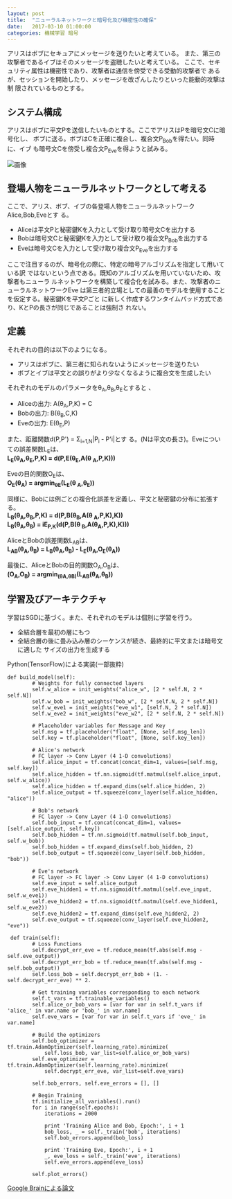 ```yaml
---
layout: post
title:  "ニューラルネットワークと暗号化及び機密性の確保"
date:   2017-03-10 01:00:00
categories: 機械学習 暗号
---
```

アリスはボブにセキュアにメッセージを送りたいと考えている。
また、第三の攻撃者であるイブはそのメッセージを盗聴したいと考えている。
ここで、セキュリティ属性は機密性であり、攻撃者は通信を傍受できる受動的攻撃者で
あるが、セッションを開始したり、メッセージを改ざんしたりといった能動的攻撃は制
限されているものとする。


## システム構成
アリスはボブに平文Pを送信したいものとする。ここでアリスはPを暗号文Cに暗号化し、
ボブに送る。ボブはCを正確に複合し、複合文P<sub>Bob</sub>を得たい。同時に、イブ
も暗号文Cを傍受し複合文P<sub>Eve</sub>を得ようと試みる。  

![画像](https://raw.githubusercontent.com/nocotan/nocotan.github.io/master/images/neuralcrypto.png)

## 登場人物をニューラルネットワークとして考える
ここで、アリス、ボブ、イブの各登場人物をニューラルネットワークAlice,Bob,Eveとす
る。

* Aliceは平文Pと秘密鍵Kを入力として受け取り暗号文Cを出力する
* Bobは暗号文Cと秘密鍵Kを入力として受け取り複合文P<sub>Bob</sub>を出力する
* Eveは暗号文Cを入力として受け取り複合文P<sub>Eve</sub>を出力する

ここで注目するのが、暗号化の際に、特定の暗号アルゴリズムを指定して用いている訳
ではないという点である。既知のアルゴリズムを用いていないため、攻撃者もニューラ
ルネットワークを構築して複合化を試みる。また、攻撃者のニューラルネットワークEve
は第三者的立場としての最善のモデルを使用することを仮定する。秘密鍵Kを平文Pごと
に新しく作成するワンタイムパッド方式であり、KとPの長さが同じであることは強制さ
れない。

## 定義

それぞれの目的は以下のようになる。

* アリスはボブに、第三者に知られないようにメッセージを送りたい
* ボブとイブは平文との誤りがより少なくなるように複合文を生成したい

それぞれのモデルのパラメータをθ<sub>A</sub>,θ<sub>B</sub>,θ<sub>E</sub>とすると
、

* Aliceの出力: A(θ<sub>A</sub>,P,K) = C
* Bobの出力: B(θ<sub>B</sub>,C,K)
* Eveの出力: E(θ<sub>E</sub>,P)

また、距離関数d(P,P') = Σ<sub>i=1,N</sub>|P<sub>i</sub> - P'</sub>i</sub>|とす
る。(Nは平文の長さ)。Eveについての誤差関数L<sub>E</sub>は、  
**L<sub>E</sub>(θ<sub>A</sub>,θ<sub>E</sub>,P,K) = d(P,E(θ<sub>E</sub>,A(θ
<sub>A</sub>,P,K)))**  

Eveの目的関数O<sub>E</sub>は、  
**O<sub>E</sub>(θ<sub>A</sub>) = argmin<sub>θE</sub>(L<sub>E</sub>(θ
<sub>A</sub>,θ<sub>E</sub>))**  

同様に、Bobには例ごとの複合化誤差を定義し、平文と秘密鍵の分布に拡張する。  
**L<sub>B</sub>(θ<sub>A</sub>,θ<sub>B</sub>,P,K) = d(P,B(θ<sub>B</sub>,A(θ
<sub>A</sub>,P,K),K))**  
**L<sub>B</sub>(θ<sub>A</sub>,θ<sub>B</sub>) = iE<sub>P,K</sub>(d(P,B(θ
<sub>B</sub>,A(θ<sub>A</sub>,P,K),K)))**  

AliceとBobの誤差関数L<sub>AB</sub>は、  
**L<sub>AB</sub>(θ<sub>A</sub>,θ<sub>B</sub>) = L<sub>B</sub>(θ<sub>A</sub>,θ<sub>B</sub>) - L<sub>E</sub>(θ<sub>A</sub>,O<sub>E</sub>(θ<sub>A</sub>))**  

最後に、AliceとBobの目的関数O<sub>A</sub>,O<sub>B</sub>は、  
**(O<sub>A</sub>,O<sub>B</sub>) = argmin<sub>(θA,θB)</sub>(L<sub>AB</sub>(θ<sub>A</sub>,θ<sub>B</sub>))**

## 学習及びアーキテクチャ
学習はSGDに基づく。また、それぞれのモデルは個別に学習を行う。
* 全結合層を最初の層にもつ
* 全結合層の後に畳み込み層のシーケンスが続き、最終的に平文または暗号文に適した
  サイズの出力を生成する

Python(TensorFlow)による実装(一部抜粋)
```
def build_model(self):
        # Weights for fully connected layers
        self.w_alice = init_weights("alice_w", [2 * self.N, 2 * self.N])
        self.w_bob = init_weights("bob_w", [2 * self.N, 2 * self.N])
        self.w_eve1 = init_weights("eve_w1", [self.N, 2 * self.N])
        self.w_eve2 = init_weights("eve_w2", [2 * self.N, 2 * self.N])

        # Placeholder variables for Message and Key
        self.msg = tf.placeholder("float", [None, self.msg_len])
        self.key = tf.placeholder("float", [None, self.key_len])

        # Alice's network
        # FC layer -> Conv Layer (4 1-D convolutions)
        self.alice_input = tf.concat(concat_dim=1, values=[self.msg, self.key])
        self.alice_hidden = tf.nn.sigmoid(tf.matmul(self.alice_input, self.w_alice))
        self.alice_hidden = tf.expand_dims(self.alice_hidden, 2)
        self.alice_output = tf.squeeze(conv_layer(self.alice_hidden, "alice"))

        # Bob's network
        # FC layer -> Conv Layer (4 1-D convolutions)
        self.bob_input = tf.concat(concat_dim=1, values=[self.alice_output, self.key])
        self.bob_hidden = tf.nn.sigmoid(tf.matmul(self.bob_input, self.w_bob))
        self.bob_hidden = tf.expand_dims(self.bob_hidden, 2)
        self.bob_output = tf.squeeze(conv_layer(self.bob_hidden, "bob"))

        # Eve's network
        # FC layer -> FC layer -> Conv Layer (4 1-D convolutions)
        self.eve_input = self.alice_output
        self.eve_hidden1 = tf.nn.sigmoid(tf.matmul(self.eve_input, self.w_eve1))
        self.eve_hidden2 = tf.nn.sigmoid(tf.matmul(self.eve_hidden1, self.w_eve2))
        self.eve_hidden2 = tf.expand_dims(self.eve_hidden2, 2)
        self.eve_output = tf.squeeze(conv_layer(self.eve_hidden2, "eve"))

 def train(self):
        # Loss Functions
        self.decrypt_err_eve = tf.reduce_mean(tf.abs(self.msg - self.eve_output))
        self.decrypt_err_bob = tf.reduce_mean(tf.abs(self.msg - self.bob_output))
        self.loss_bob = self.decrypt_err_bob + (1. - self.decrypt_err_eve) ** 2.

        # Get training variables corresponding to each network
        self.t_vars = tf.trainable_variables()
        self.alice_or_bob_vars = [var for var in self.t_vars if 'alice_' in var.name or 'bob_' in var.name]
        self.eve_vars = [var for var in self.t_vars if 'eve_' in var.name]

        # Build the optimizers
        self.bob_optimizer = tf.train.AdamOptimizer(self.learning_rate).minimize(
            self.loss_bob, var_list=self.alice_or_bob_vars)
        self.eve_optimizer = tf.train.AdamOptimizer(self.learning_rate).minimize(
            self.decrypt_err_eve, var_list=self.eve_vars)

        self.bob_errors, self.eve_errors = [], []

        # Begin Training
        tf.initialize_all_variables().run()
        for i in range(self.epochs):
            iterations = 2000

            print 'Training Alice and Bob, Epoch:', i + 1
            bob_loss, _ = self._train('bob', iterations)
            self.bob_errors.append(bob_loss)

            print 'Training Eve, Epoch:', i + 1
            _, eve_loss = self._train('eve', iterations)
            self.eve_errors.append(eve_loss)

        self.plot_errors()
```

[Google Brainによる論文](https://arxiv.org/pdf/1610.06918.pdf)
